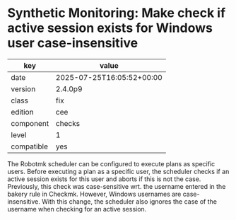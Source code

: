[//]: # (werk v2)
# Synthetic Monitoring: Make check if active session exists for Windows user case-insensitive

key        | value
---------- | ---
date       | 2025-07-25T16:05:52+00:00
version    | 2.4.0p9
class      | fix
edition    | cee
component  | checks
level      | 1
compatible | yes

The Robotmk scheduler can be configured to execute plans as specific users.
Before executing a plan as a specific user, the scheduler checks if an active session exists for this user and aborts if this is not the case.
Previously, this check was case-sensitive wrt. the username entered in the bakery rule in Checkmk.
However, Windows usernames are case-insensitive.
With this change, the scheduler also ignores the case of the username when checking for an active session.
